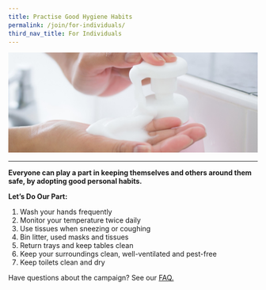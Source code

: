 ```yaml
---
title: Practise Good Hygiene Habits
permalink: /join/for-individuals/
third_nav_title: For Individuals
---
```


![Let's do our part](/images/handwash2.jpg)

---


**Everyone can play a part in keeping themselves and others around them safe, by adopting good personal habits.** <br>

**Let’s Do Our Part:**

1.    Wash your hands frequently
2.    Monitor your temperature twice daily
3.    Use tissues when sneezing or coughing
4.    Bin litter, used masks and tissues
5.    Return trays and keep tables clean
6.    Keep your surroundings clean, well-ventilated and pest-free
7.    Keep toilets clean and dry


Have questions about the campaign? See our [FAQ.](/faq/)
